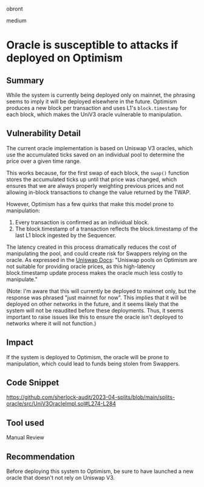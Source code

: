 obront

medium

# Oracle is susceptible to attacks if deployed on Optimism

## Summary

While the system is currently being deployed only on mainnet, the phrasing seems to imply it will be deployed elsewhere in the future. Optimism produces a new block per transaction and uses L1's `block.timestamp` for each block, which makes the UniV3 oracle vulnerable to manipulation. 

## Vulnerability Detail

The current oracle implementation is based on Uniswap V3 oracles, which use the accumulated ticks saved on an individual pool to determine the price over a given time range.

This works because, for the first swap of each block, the `swap()` function stores the accumulated ticks up until that price was changed, which ensures that we are always properly weighting previous prices and not allowing in-block transactions to change the value returned by the TWAP.

However, Optimism has a few quirks that make this model prone to manipulation:

1) Every transaction is confirmed as an individual block.
2) The block.timestamp of a transaction reflects the block.timestamp of the last L1 block ingested by the Sequencer.

The latency created in this process dramatically reduces the cost of manipulating the pool, and could create risk for Swappers relying on the oracle. As expressed in the [Uniswap Docs](https://docs.uniswap.org/concepts/protocol/oracle): "Uniswap pools on Optimism are not suitable for providing oracle prices, as this high-latency block.timestamp update process makes the oracle much less costly to manipulate."

(Note: I'm aware that this will currently be deployed to mainnet only, but the response was phrased "just mainnet for now". This implies that it will be deployed on other networks in the future, and it seems likely that the system will not be reaudited before these deployments. Thus, it seems important to raise issues like this to ensure the oracle isn't deployed to networks where it will not function.)

## Impact

If the system is deployed to Optimism, the oracle will be prone to manipulation, which could lead to funds being stolen from Swappers.

## Code Snippet

https://github.com/sherlock-audit/2023-04-splits/blob/main/splits-oracle/src/UniV3OracleImpl.sol#L274-L284

## Tool used

Manual Review

## Recommendation

Before deploying this system to Optimism, be sure to have launched a new oracle that doesn't not rely on Uniswap V3.